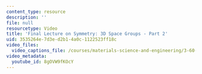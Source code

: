 ```yaml
---
content_type: resource
description: ''
file: null
resourcetype: Video
title: 'Final Lecture on Symmetry: 3D Space Groups - Part 2'
uid: 3535264e-7d3e-d2b1-4a0c-1122523ff18c
video_files:
  video_captions_file: /courses/materials-science-and-engineering/3-60-symmetry-structure-and-tensor-properties-of-materials-fall-2005/video-lectures/final-lecture-on-symmetry-3d-space-groups-part-2/8gOVW9fKOcY.vtt
video_metadata:
  youtube_id: 8gOVW9fKOcY
---
```

